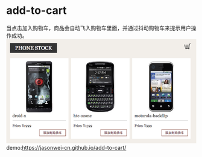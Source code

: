 # add-to-cart
当点击加入购物车，商品会自动飞入购物车里面，并通过抖动购物车来提示用户操作成功。
![image](https://github.com/jasonwei-cn/add-to-cart/blob/master/img/1.jpg)<br/>
demo:https://jasonwei-cn.github.io/add-to-cart/
